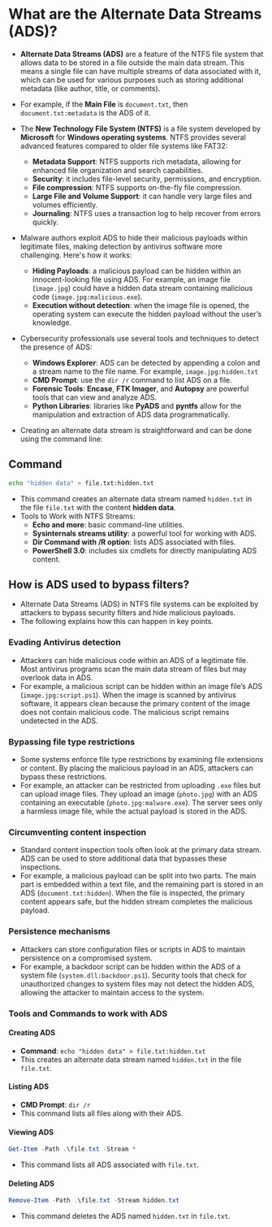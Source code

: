 # What are the Alternate Data Streams (ADS)?

* **Alternate Data Streams (ADS)** are a feature of the NTFS file system that allows data to be stored in a file outside the main data stream. This means a single file can have multiple streams of data associated with it, which can be used for various purposes such as storing additional metadata (like author, title, or comments).
* For example, if the **Main File** is `document.txt`, then `document.txt:metadata` is the ADS of it.

* The **New Technology File System (NTFS)** is a file system developed by **Microsoft** for **Windows operating systems**. NTFS provides several advanced features compared to older file systems like FAT32:
  * **Metadata Support**: NTFS supports rich metadata, allowing for enhanced file organization and search capabilities.
  * **Security**: it includes file-level security, permissions, and encryption.
  * **File compression**: NTFS supports on-the-fly file compression.
  * **Large File and Volume Support**: it can handle very large files and volumes efficiently.
  * **Journaling**: NTFS uses a transaction log to help recover from errors quickly.

* Malware authors exploit ADS to hide their malicious payloads within legitimate files, making detection by antivirus software more challenging. Here's how it works:
  * **Hiding Payloads**: a malicious payload can be hidden within an innocent-looking file using ADS. For example, an image file (`image.jpg`) could have a hidden data stream containing malicious code (`image.jpg:malicious.exe`).
  * **Execution without detection**: when the image file is opened, the operating system can execute the hidden payload without the user’s knowledge.

* Cybersecurity professionals use several tools and techniques to detect the presence of ADS:
  * **Windows Explorer**: ADS can be detected by appending a colon and a stream name to the file name. For example, `image.jpg:hidden.txt`
  * **CMD Prompt**: use the `dir /r` command to list ADS on a file.
  * **Forensic Tools**: **Encase**, **FTK Imager**, and **Autopsy** are powerful tools that can view and analyze ADS.
  * **Python Libraries**: libraries like **PyADS** and **pyntfs** allow for the manipulation and extraction of ADS data programmatically.

* Creating an alternate data stream is straightforward and can be done using the command line:

## Command

```bash
echo "hidden data" > file.txt:hidden.txt
```

* This command creates an alternate data stream named `hidden.txt` in the file `file.txt` with the content **hidden data**.
* Tools to Work with NTFS Streams:
  * **Echo and more**: basic command-line utilities.
  * **Sysinternals streams utility**: a powerful tool for working with ADS.
  * **Dir Command with /R option**: lists ADS associated with files.
  * **PowerShell 3.0**: includes six cmdlets for directly manipulating ADS content.

## How is ADS used to bypass filters?

* Alternate Data Streams (ADS) in NTFS file systems can be exploited by attackers to bypass security filters and hide malicious payloads.
* The following explains how this can happen in key points.

### Evading Antivirus detection

* Attackers can hide malicious code within an ADS of a legitimate file. Most antivirus programs scan the main data stream of files but may overlook data in ADS.
* For example, a malicious script  can be hidden within an image file’s ADS (`image.jpg:script.ps1`). When the image is scanned by antivirus software, it appears clean because the primary content of the image does not contain malicious code. The malicious script remains undetected in the ADS.

### Bypassing file type restrictions

* Some systems enforce file type restrictions by examining file extensions or content. By placing the malicious payload in an ADS, attackers can bypass these restrictions.
* For example, an attacker can be restricted from uploading `.exe` files but can upload image files. They upload an image (`photo.jpg`) with an ADS containing an executable (`photo.jpg:malware.exe`). The server sees only a harmless image file, while the actual payload is stored in the ADS.

### Circumventing content inspection

* Standard content inspection tools often look at the primary data stream. ADS can be used to store additional data that bypasses these inspections.
* For example, a malicious payload can be split into two parts. The main part is embedded within a text file, and the remaining part is stored in an ADS (`document.txt:hidden`). When the file is inspected, the primary content appears safe, but the hidden stream completes the malicious payload.

### Persistence mechanisms

* Attackers can store configuration files or scripts in ADS to maintain persistence on a compromised system.
* For example, a backdoor script can be hidden within the ADS of a system file (`system.dll:backdoor.ps1`). Security tools that check for unauthorized changes to system files may not detect the hidden ADS, allowing the attacker to maintain access to the system.

### Tools and Commands to work with ADS

#### Creating ADS

* **Command**: `echo "hidden data" > file.txt:hidden.txt`
* This creates an alternate data stream named `hidden.txt` in the file `file.txt`.

#### Listing ADS

* **CMD Prompt**: `dir /r`
* This command lists all files along with their ADS.

#### Viewing ADS

  ```powershell
  Get-Item -Path .\file.txt -Stream *
  ```

* This command lists all ADS associated with `file.txt`.

#### Deleting ADS

  ```powershell
  Remove-Item -Path .\file.txt -Stream hidden.txt
  ```

* This command deletes the ADS named `hidden.txt` in `file.txt`.
